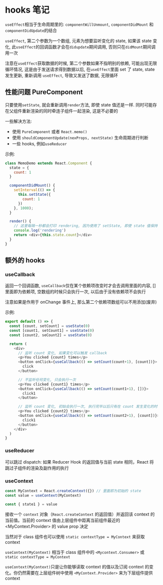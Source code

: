 # hooks 笔记

`useEffect`相当于生命周期里的: `componentWillUnmount`, `componentDidMount` 和 `componentDidUpdate`的结合

`useEffect`, 第二个参数为一个数组, 元素为想要监听变化的 state, 如果该 state 变化, 此`useEffect`的回调函数才会在`didupdate`期间调用, 否则只在`didMount`期间调用一次

注意在`useEffect`获取数据的时候, 第二个参数如果不指明别的依赖, 可能出现无限循环情况, 这是由于发送请求得到数据以后, 在`useEffect`里面 set 了 state, state 发生更新, 重新调用 `useEffect`, 导致又发送了数据, 无限循环

## 性能问题 PureComponent
只要使用`setState`, 就会重新调用`render`方法, 即使 state 值还是一样. 同时可能存在父组件重新渲染的同时牵连子组件一起渲染, 这是不必要的

一些解决方法:
- 使用 `PureComponent` 或者 `React.memo()`
- 使用 `shouldComponentUpdate(nexProps, nextState)` 生命周期进行判断
- 一些 hooks, 例如`useReducer`

示例:
```javascript
class MemoDemo extends React.Component {
  state = {
    count: 1
  }

  componentDidMount() {
    setInterval(() => {
      this.setState({
        count: 1
      })
    }, 1000);
  }

  render() {
    // 这里每隔一秒都会打印 rendering, 因为使用了 setState, 即使 state 值保持不变
    console.log('rendering') 
    return <div>{this.state.count}</div>
  }
}
```

## 额外的 hooks

### useCallback
返回一个回调函数, `useCallback`仅在某个依赖项改变时才会去调用里面的内容, [] 里面即为依赖项, 空数组的时候只会执行一次, 以后由于没有依赖项不会执行

注意如果是作用于 onChange 事件上, 那么第二个依赖项数组可以不用添加(废弃)

示例:
```javascript
export default () => {
  const [count, setCount] = useState(0)
  const [count1, setCount1] = useState(0)
  const [count2, seCount2] = useState(0)

  return (
    <div>
      // 监听 count 变化, 如果变化可以触发 callback
      <p>You clicked {count} times</p>
      <button onClick={useCallback(() => setCount(count+1), [count])}>
        click
      </button>

      // 不监听任何变化, 只会执行一次
      <p>You clicked {count1} times</p>
      <button onClick={useCallback(() => setCount(count1+1), [])}>
        click1
      </button>

      // 监听 count 变化, 初始会执行一次, 执行完毕以后只有在 count 发生变化的时候才会触发 callback 改变 count2 值
      <p>You clicked {count2} times</p>
      <button onClick={useCallback(() => setCount(count2+1), [count])}>
        click1
      </button>
    </div>
  )
}
```

### useReducer
可以跳过 dispatch: 如果 Reducer Hook 的返回值与当前 state 相同，React 将跳过子组件的渲染及副作用的执行

### useContext

```javascript
const MyContext = React.createContext({}) // 里面即为初始的 state
const value = useContext(MyContext)

const { state1 } = value
```

接收一个 `context` 对象（`React.createContext` 的返回值）并返回该 context 的当前值。当前的 context 值由上层组件中距离当前组件最近的 <MyContext.Provider> 的 value prop 决定

当然对于 class 组件也可以使用 `static contextType = MyContext` 来获取 context

`useContext(MyContext)` 相当于 class 组件中的 `<Mycontext.Consumer>` 或 `static contextType = MyContext`

`useContext(MyContext)`只是让你能够读取 context 的值以及订阅 context 的变化。你仍然需要在上层组件树中使用 `<MyContext.Provider>` 来为下层组件提供 context